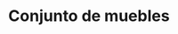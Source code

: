 ---
layout: ../../../layouts/ProductLayout.astro
title: 'Conjunto de muebles'
description: 'Fabricación conjunto de muebles.'
slug: '/products/muebles/conjunto-1'
pubDate: 2022-07-01
image:
    url: '/images/webp/camas/individual-1.webp'
    alt: 'The Astro logo on a dark background with a pink glow.'
    metaurl: '/images/jpeg/camas/individual-1.jpeg'
tags: ["astro", "blogging", "learning in public"]
---